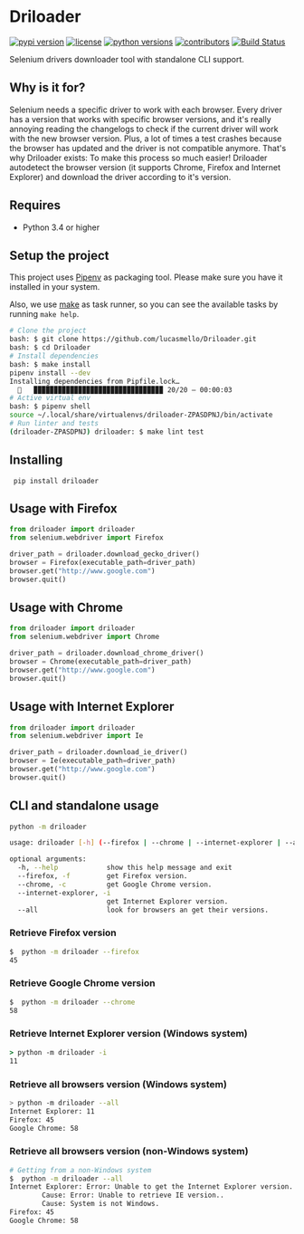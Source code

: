 # Driloader

[![pypi version](https://img.shields.io/pypi/v/driloader.svg)](https://pypi.python.org/pypi/driloader) [![license](https://img.shields.io/pypi/l/driloader.svg)](https://pypi.python.org/pypi/driloader) [![python versions](https://img.shields.io/pypi/pyversions/driloader.svg)](https://pypi.python.org/pypi/driloader) [![contributors](https://img.shields.io/github/contributors/lucasmello/Driloader.svg)](https://github.com/lucasmello/Driloader/graphs/contributors) [![Build Status](https://travis-ci.org/lucasmello/Driloader.svg?branch=master)](https://travis-ci.org/lucasmello/Driloader)

Selenium drivers downloader tool with standalone CLI support.

 ## Why is it for?
 
 Selenium needs a specific driver to work with each browser. Every driver has a version that works with specific browser
 versions, and it's really annoying reading the changelogs to check if the current driver will work with the new browser
 version. Plus, a lot of times a test crashes because the browser has updated and the driver is not compatible anymore.
 That's why Driloader exists: To make this process so much easier! Driloader autodetect the browser version (it supports Chrome, Firefox and Internet Explorer) and download the driver according to it's version.

## Requires
* Python 3.4 or higher

## Setup the project
This project uses [Pipenv](https://github.com/pypa/pipenv) as packaging tool. Please make sure you have it installed in your system.

Also, we use [make](https://www.gnu.org/software/make/) as task runner, so you can see the available tasks by running `make help`.

```bash
# Clone the project
bash: $ git clone https://github.com/lucasmello/Driloader.git
bash: $ cd Driloader
# Install dependencies
bash: $ make install
pipenv install --dev
Installing dependencies from Pipfile.lock…
  🐍   ▉▉▉▉▉▉▉▉▉▉▉▉▉▉▉▉▉▉▉▉▉▉▉▉▉▉▉▉▉▉▉▉ 20/20 — 00:00:03
# Active virtual env
bash: $ pipenv shell
source ~/.local/share/virtualenvs/driloader-ZPASDPNJ/bin/activate
# Run linter and tests
(driloader-ZPASDPNJ) driloader: $ make lint test

```

## Installing
```
 pip install driloader
```

## Usage with Firefox
```python
from driloader import driloader
from selenium.webdriver import Firefox

driver_path = driloader.download_gecko_driver()
browser = Firefox(executable_path=driver_path)
browser.get("http://www.google.com")
browser.quit()
```

## Usage with Chrome
```python
from driloader import driloader
from selenium.webdriver import Chrome

driver_path = driloader.download_chrome_driver()
browser = Chrome(executable_path=driver_path)
browser.get("http://www.google.com")
browser.quit()
```

## Usage with Internet Explorer
```python
from driloader import driloader
from selenium.webdriver import Ie

driver_path = driloader.download_ie_driver()
browser = Ie(executable_path=driver_path)
browser.get("http://www.google.com")
browser.quit()
```

## CLI and standalone usage
```bash
python -m driloader

usage: driloader [-h] (--firefox | --chrome | --internet-explorer | --all)

optional arguments:
  -h, --help            show this help message and exit
  --firefox, -f         get Firefox version.
  --chrome, -c          get Google Chrome version.
  --internet-explorer, -i
                        get Internet Explorer version.
  --all                 look for browsers an get their versions.
```
### Retrieve Firefox version
```bash
$  python -m driloader --firefox
45
```

### Retrieve Google Chrome version
```bash
$  python -m driloader --chrome
58
```

### Retrieve Internet Explorer version (Windows system)
```cmd
> python -m driloader -i
11
```

### Retrieve all browsers version (Windows system)
```bash
> python -m driloader --all
Internet Explorer: 11
Firefox: 45
Google Chrome: 58

```

### Retrieve all browsers version (non-Windows system)
```bash
# Getting from a non-Windows system
$  python -m driloader --all
Internet Explorer: Error: Unable to get the Internet Explorer version.
        Cause: Error: Unable to retrieve IE version..
        Cause: System is not Windows.
Firefox: 45
Google Chrome: 58

```
